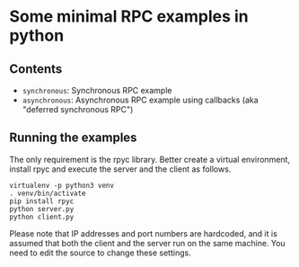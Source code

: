 # Some minimal RPC examples in python

## Contents
- `synchronous`: Synchronous RPC example
- `asynchronous`: Asynchronous RPC example using callbacks (aka "deferred synchronous RPC")

## Running the examples
The only requirement is the rpyc library. Better create a virtual environment, install rpyc and execute the server and the client as follows.
```
virtualenv -p python3 venv
. venv/bin/activate
pip install rpyc
python server.py
python client.py
```
Please note that IP addresses and port numbers are hardcoded, and it is assumed that both the client and the server run on the same machine. You need to edit the source to change these settings.

